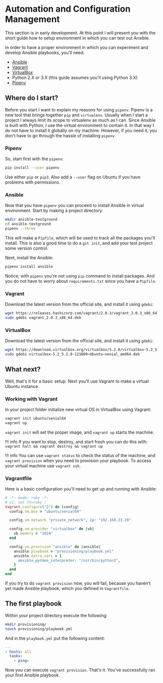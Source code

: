 # Automation and Configuration Management

This section is in early development. At this point I will present you with the short guide how to setup environment in which you can test out Ansible.

In order to have a proper environment in which you can experiment and develop Ansible playbooks, you'll need:

* [Ansible][2]
* [Vagrant][1]
* [VirtualBox][3]
* Python 2.X or 3.X (this guide assumes you'll using Python 3.X)
* [Pipenv][4]

## Where do I start?

Before you start I want to explain my reasons for using `pipenv`. Pipenv is a new tool that brings together `pip` and `virtualenv`. Usually when I start a project I always limit its scope to virtualenv as much as I can. Since Ansible is built with Python, I use the virtual environment to contain it. In that way I do not have to install it globally on my machine. However, if you need it, you don't have to go through the hassle of installing `pipenv`.

### Pipenv

So, start first with the `pipenv`:

```bash
pip install --user pipenv
```

Use either `pip` or `pip3`. Also add a `--user` flag on Ubuntu if you have problems with permissions.

### Ansible

Now that you have `pipenv` you can proceed to install Ansible in virtual environment. Start by making a project directory:

```bash
mkdir ansible-testground
cd ansible-testground
pipenv --three
```

This will make a `Pipfile`, which will be used to track all the packages you'll install. This is also a good time to do a `git init`, and add your test project some version control.

Next, install the Ansible:

```bash
pipenv install ansible
```

Notice, with `pipenv` you're not using `pip` command to install packages. And you do not have to worry about `requirements.txt` since you have a `Pipfile`.

### Vagrant

Download the latest version from the official site, and install it using `gdebi`:

```bash
wget https://releases.hashicorp.com/vagrant/2.0.3/vagrant_2.0.3_x86_64.deb
sudo gdebi vagrant_2.0.3_x86_64.deb
```

### VirtualBox

Download the latest version from the official site, and install it using `gdebi`:

```bash
wget https://download.virtualbox.org/virtualbox/5.2.8/virtualbox-5.2_5.2.8-121009~Ubuntu~xenial_amd64.deb
sudo gdebi virtualbox-5.2_5.2.8-121009~Ubuntu~xenial_amd64.deb
```

## What next?

Well, that's it for a basic setup. Next you'll use Vagrant to make a virtual Ubuntu instance.

### Working with Vagrant

In your project folder initialize new virtual OS in VirtualBox using Vagrant:

```bash
vagrant init ubuntu/xenial64
vagrant up
```

`vagrant init` will set the proper image, and `vagrant up` starts the machine.

!!! info
    If you want to stop, destroy, and start fresh you can do this with: `vagrant halt && vagrant destroy && vagrant up`

!!! info
    You can use `vagrant status` to check the status of the machine, and `vagrant provision` when you need to provision your playbook. To access your virtual machine use `vagrant ssh`.

### Vagrantfile

Here is a basic configuration you'll need to get up and running with Ansible:

```ruby
# -*- mode: ruby -*-
# vi: set ft=ruby :
Vagrant.configure("2") do |config|
  config.vm.box = "ubuntu/xenial64"

  config.vm.network "private_network", ip: "192.168.33.20"

  config.vm.provider "virtualbox" do |vb|
    vb.memory = "1024"
  end

  config.vm.provision "ansible" do |ansible|
    ansible.playbook = "provisioning/playbook.yml"
    ansible.extra_vars = {
      ansible_python_interpreter: "/usr/bin/python3",
    }
  end
end
```

If you try to do `vagrant provision` now, you will fail, because you haven't yet made Ansible playbook, which you defined in `Vagrantfile`.

## The first playbook

Within your project directory execute the following:

```bash
mkdir provisioning/
touch provisioning/playbook.yml
```
And in the `playbook.yml` put the following content:

```yaml
---
- hosts: all
  tasks:
    - ping:
```

Now you can execute `vagrant provision`. That's it. You've successfully ran your first Ansible playbook.

[1]: https://www.vagrantup.com/
[2]: https://www.ansible.com/
[3]: https://www.virtualbox.org/
[4]: https://docs.pipenv.org/
